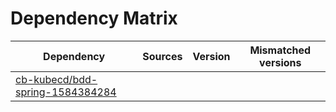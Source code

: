 # Dependency Matrix

Dependency | Sources | Version | Mismatched versions
---------- | ------- | ------- | -------------------
[cb-kubecd/bdd-spring-1584384284](https://github.com/cb-kubecd/bdd-spring-1584384284.git) |  | []() | 
